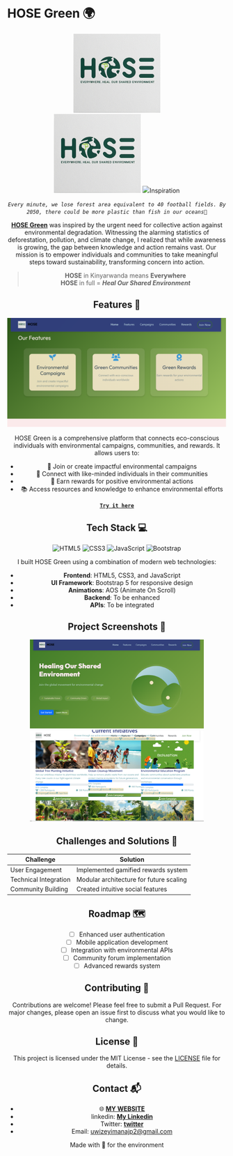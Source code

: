 # HOSE Green 🌍
<div align="center">
  <img src="assets/images/hose-logo.png" alt="HOSE Logo" width="200"/>
<div align="center">
  <img src="assets/images/hose-logo.png" alt="HOSE Logo" width="200"/>
  <img src="assets/images/profile
  <h3>Heal Our Shared Environment</h3>
  <p>Making environmental action accessible, engaging, and rewarding</p>
</div>

## Inspiration
_```Every minute, we lose forest area equivalent to 40 football fields. By 2050, there could be more plastic than fish in our oceans🥺```_

**[HOSE Green](https://ujpm.github.io/HOSE-Green/)** was inspired by the urgent need for collective action against environmental degradation. Witnessing the alarming statistics of deforestation, pollution, and climate change, I realized that while awareness is growing, the gap between knowledge and action remains vast. Our mission is to empower individuals and communities to take meaningful steps toward sustainability, transforming concern into action.

> **HOSE** in Kinyarwanda means **Everywhere**  
> **HOSE** in full = **_Heal Our Shared Environment_**

## Features 🌟

<div align="center">
  <img src="assets/images/features-preview.png" alt="Features Preview" width="600"/>
</div>

HOSE Green is a comprehensive platform that connects eco-conscious individuals with environmental campaigns, communities, and rewards. It allows users to:
- 🌱 Join or create impactful environmental campaigns
- 👥 Connect with like-minded individuals in their communities
- 🎯 Earn rewards for positive environmental actions
- 📚 Access resources and knowledge to enhance environmental efforts

**[```Try it here```](https://ujpm.github.io/HOSE-Green/)**

## Tech Stack 💻

<div align="center">
  <img src="https://img.shields.io/badge/HTML5-E34F26?style=for-the-badge&logo=html5&logoColor=white" alt="HTML5"/>
  <img src="https://img.shields.io/badge/CSS3-1572B6?style=for-the-badge&logo=css3&logoColor=white" alt="CSS3"/>
  <img src="https://img.shields.io/badge/JavaScript-F7DF1E?style=for-the-badge&logo=javascript&logoColor=black" alt="JavaScript"/>
  <img src="https://img.shields.io/badge/Bootstrap-563D7C?style=for-the-badge&logo=bootstrap&logoColor=white" alt="Bootstrap"/>
</div>

I built HOSE Green using a combination of modern web technologies:
- **Frontend**: HTML5, CSS3, and JavaScript
- **UI Framework**: Bootstrap 5 for responsive design
- **Animations**: AOS (Animate On Scroll)
- **Backend**: To be enhanced
- **APIs**: To be integrated

## Project Screenshots 📸

<div align="center">
  <img src="assets/images/screenshot-home.png" alt="Home Page" width="400"/>
  <img src="assets/images/screenshot-campaigns.png" alt="Campaigns Page" width="400"/>
</div>

## Challenges and Solutions 🎯

| Challenge | Solution |
|-----------|----------|
| User Engagement | Implemented gamified rewards system |
| Technical Integration | Modular architecture for future scaling |
| Community Building | Created intuitive social features |

## Roadmap 🗺️

- [ ] Enhanced user authentication
- [ ] Mobile application development
- [ ] Integration with environmental APIs
- [ ] Community forum implementation
- [ ] Advanced rewards system

## Contributing 🤝

Contributions are welcome! Please feel free to submit a Pull Request. For major changes, please open an issue first to discuss what you would like to change.

## License 📄

This project is licensed under the MIT License - see the [LICENSE](LICENSE) file for details.

## Contact 📬

- 🌐 **[MY WEBSITE](https://portifolio-cgu.pages.dev)**
- linkedin: **[My Linkedin](https://www.linkedin.com/in/ujeanpierre45/)**
- Twitter: **[twitter](https://x.com/Uwizeyi30479056)**
- Email: uwizeyimanajp2@gmail.com

<div align="center">
  <p>Made with 💚 for the environment</p>
</div>
